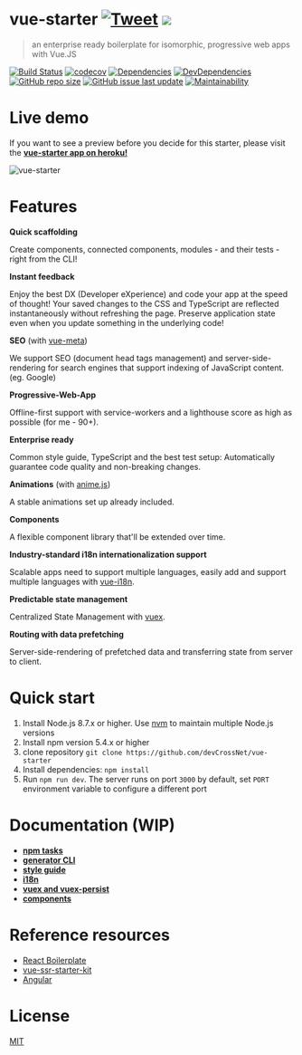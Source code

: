 # vue-starter [![Tweet](https://img.shields.io/twitter/url/http/shields.io.svg?style=flat)](https://twitter.com/intent/tweet?text=Vue-Starter%20an%20enterprise%20ready%20boilerplate%20for%20isomorphic,%20progressive%20web%20apps%20with%20Vue.JS&url=https://github.com/devCrossNet/vue-starter&via=_jwerner_&hashtags=VueJS,SEO,Enterprise,VueX) <a href="https://slack-vue-starter.herokuapp.com/" target="_blank"><img src="https://slack-vue-starter.herokuapp.com/badge.svg"></a>

> an enterprise ready boilerplate for isomorphic, progressive web apps with Vue.JS

[![Build Status](https://travis-ci.org/devCrossNet/vue-starter.svg?branch=master)](https://travis-ci.org/devCrossNet/vue-starter)
[![codecov](https://codecov.io/gh/devCrossNet/vue-starter/branch/master/graph/badge.svg)](https://codecov.io/gh/devCrossNet/vue-starter)
[![Dependencies](https://img.shields.io/david/devCrossNet/vue-starter.svg)](https://david-dm.org/devCrossNet/vue-starter)
[![DevDependencies](https://img.shields.io/david/dev/devCrossNet/vue-starter.svg)](https://david-dm.org/devCrossNet/vue-starter?type=dev)
[![GitHub repo size](https://img.shields.io/github/repo-size/devCrossNet/vue-starter.svg)]()
[![GitHub issue last update](https://img.shields.io/github/issues/detail/last-update/devCrossNet/vue-starter/979.svg)]()
[![Maintainability](https://api.codeclimate.com/v1/badges/2ff891c2cf949a6a818a/maintainability)](https://codeclimate.com/github/devCrossNet/vue-starter/maintainability)

# Live demo

If you want to see a preview before you decide for this starter, please visit the **[vue-starter app on heroku!](https://vue-starter.herokuapp.com/)**

![vue-starter](https://user-images.githubusercontent.com/1667598/34497260-2d39a7ac-effd-11e7-8d88-ff011f0b3244.gif)

# Features
**Quick scaffolding**

Create components, connected components, modules - and their tests - right from the CLI!

**Instant feedback**

Enjoy the best DX (Developer eXperience) and code your app at the speed of thought!
Your saved changes to the CSS and TypeScript are reflected instantaneously without refreshing the page.
Preserve application state even when you update something in the underlying code!

**SEO** (with [vue-meta](https://github.com/declandewet/vue-meta))

We support SEO (document head tags management) and server-side-rendering for search engines
that support indexing of JavaScript content. (eg. Google)

**Progressive-Web-App**

Offline-first support with service-workers and a lighthouse score as high as possible (for me - 90+).

**Enterprise ready**

Common style guide, TypeScript and the best test setup: Automatically guarantee code quality and non-breaking changes.

**Animations** (with [anime.js](http://animejs.com/))

A stable animations set up already included.

**Components**

A flexible component library that'll be extended over time.


**Industry-standard i18n internationalization support**

Scalable apps need to support multiple languages, easily add and support multiple languages with [vue-i18n](https://github.com/kazupon/vue-i18n).

**Predictable state management**

Centralized State Management with [vuex](https://github.com/vuejs/vuex).

**Routing with data prefetching**

Server-side-rendering of prefetched data and transferring state from server to client.

# Quick start

1. Install Node.js 8.7.x or higher. Use [nvm](https://github.com/creationix/nvm) to maintain multiple Node.js versions
2. Install npm version 5.4.x or higher
3. clone repository `git clone https://github.com/devCrossNet/vue-starter`
4. Install dependencies: `npm install`
5. Run `npm run dev`. The server runs on port `3000` by default, set `PORT` environment variable to configure a different port

# Documentation (WIP)

- **[npm tasks](docs/NPM_SCRIPTS.md)**
- **[generator CLI](docs/CLI.md)**
- **[style guide](docs/STYLE_GUIDE.md)**
- **[i18n](docs/I18N.md)**
- **[vuex and vuex-persist](docs/VUEX.md)**
- **[components](docs/COMPONENTS.md)**


# Reference resources

- [React Boilerplate](https://github.com/react-boilerplate/react-boilerplate)
- [vue-ssr-starter-kit](https://github.com/doabit/vue-ssr-starter-kit)
- [Angular](https://github.com/angular/angular)

# License

[MIT](http://opensource.org/licenses/MIT)
